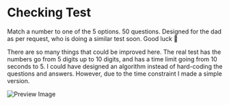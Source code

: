 # Checking Test

Match a number to one of the 5 options. 50 questions. Designed for the dad as per request, who is doing a similar test soon. Good luck :pray:

There are so many things that could be improved here. The real test has the numbers go from 5 digits up to 10 digits, and has a time limit going from 10 seconds to 5. I could have designed an algorithm instead of hard-coding the questions and answers. However, due to the time constraint I made a simple version.

![Preview Image](http://i.imgur.com/YR77cB2.png?1)
